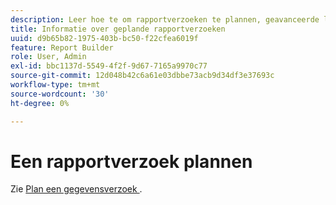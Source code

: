 ```yaml
---
description: Leer hoe te om rapportverzoeken te plannen, geavanceerde leveringsopties te specificeren, ontvangers te specificeren, en de planningsgeschiedenis te bekijken.
title: Informatie over geplande rapportverzoeken
uuid: d9b65b82-1975-403b-bc50-f22cfea6019f
feature: Report Builder
role: User, Admin
exl-id: bbc1137d-5549-4f2f-9d67-7165a9970c77
source-git-commit: 12d048b42c6a61e03dbbe73acb9d34df3e37693c
workflow-type: tm+mt
source-wordcount: '30'
ht-degree: 0%

---
```


# Een rapportverzoek plannen

Zie [ Plan een gegevensverzoek ](/help/analyze/legacy-report-builder/t-schedule-a-data-request.md).
